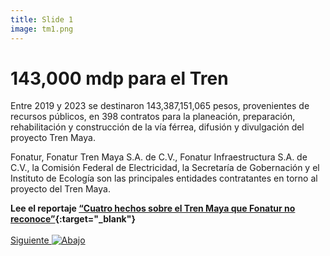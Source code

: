 ```yaml
---
title: Slide 1
image: tm1.png
---
```


# 143,000 mdp para el Tren

Entre 2019 y 2023 se destinaron 143,387,151,065 pesos, provenientes de recursos públicos, en 398 contratos para la planeación, preparación, rehabilitación y construcción de la vía férrea, difusión y divulgación del proyecto Tren Maya.

Fonatur, Fonatur Tren Maya S.A. de C.V., Fonatur Infraestructura S.A. de C.V., la Comisión Federal de Electricidad, la Secretaría de Gobernación y el Instituto de Ecología son las principales entidades contratantes en torno al proyecto del Tren Maya.

**Lee el reportaje [“Cuatro hechos sobre el Tren Maya que Fonatur no reconoce”](https://poderlatam.org/2020/12/cuatro-hechos-sobre-el-tren-maya-que-fonatur-o-reconoce/){:target="_blank"}**
<br>
<br>
<a class="moveSectionDown" href="#">Siguiente <img class="down-arrow" src="{{ site.baseurl }}/assets/img/arrow-down-solid.svg" alt="Abajo"></a>
